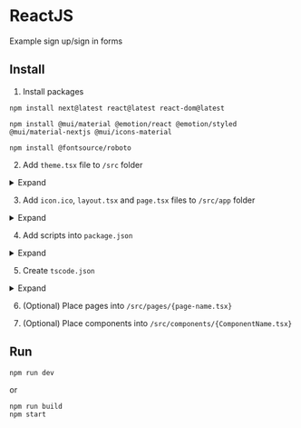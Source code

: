 # ReactJS
Example sign up/sign in forms

## Install

1. Install packages
```
npm install next@latest react@latest react-dom@latest
```

```
npm install @mui/material @emotion/react @emotion/styled @mui/material-nextjs @mui/icons-material
```

```
npm install @fontsource/roboto
```

2. Add `theme.tsx` file to `/src` folder
<details>
<summary>Expand</summary>

```tsx
'use client'

import { Roboto, Roboto_Condensed } from 'next/font/google'
import { createTheme } from '@mui/material/styles'

const roboto = Roboto_Condensed({
  weight: ['300', '400', '500', '700'],
  subsets: ['latin', 'cyrillic-ext'],
  display: 'swap',
})

const theme = createTheme({
  typography: {
    fontFamily: roboto.style.fontFamily,
  },
})

export default theme;
```
</details>

3. Add `icon.ico`, `layout.tsx` and `page.tsx` files to `/src/app` folder
<details>
<summary>Expand</summary>

`layout.tsx`:
```tsx
import { AppRouterCacheProvider } from '@mui/material-nextjs/v14-appRouter'
import { ThemeProvider } from '@mui/material/styles'
import theme from '../theme'

import CssBaseline from '@mui/material/CssBaseline';

export default function RootLayout({
    children,
  }: {
    children: React.ReactNode
  }) {
    return (
      <html lang="en">
        <body>
          <AppRouterCacheProvider options={{ enableCssLayer: true }}>
            <ThemeProvider theme={theme}>
              <CssBaseline />
              {children}
            </ThemeProvider>
          </AppRouterCacheProvider>
        </body>
      </html>
    )
}
```

`page.tsx`
```tsx
import Container from '@mui/material/Container'

export default function Page() {
  return (
    <Container maxWidth='lg'>
      <h1>Main page</h1>
    </Container>
  )
}
```
</details>

4. Add scripts into `package.json`
<details>
<summary>Expand</summary>

```json
"scripts": {
    "dev": "next dev",
    "build": "next build",
    "start": "next start",
    "lint": "next lint"
}
```

```json
"devDependencies": {
    "@types/node": "22.7.4",
    "typescript": "5.6.2"
}
```
</details>

5. Create `tscode.json`
<details>
<summary>Expand</summary>

```json
{
    "compilerOptions": {
        "lib": [
            "dom",
            "dom.iterable",
            "esnext"
        ],
        "allowJs": true,
        "skipLibCheck": true,
        "strict": false,
        "noEmit": true,
        "incremental": true,
        "module": "esnext",
        "esModuleInterop": true,
        "moduleResolution": "node",
        "resolveJsonModule": true,
        "isolatedModules": true,
        "jsx": "preserve",
        "plugins": [
            {
                "name": "next"
            }
        ]
    },
    "include": [
        "next-env.d.ts",
        ".next/types/**/*.ts",
        "**/*.ts",
        "**/*.tsx"
    ],
    "exclude": [
        "node_modules"
    ]
}
```
</details>

6. (Optional) Place pages into `/src/pages/{page-name.tsx}`

7. (Optional) Place components into `/src/components/{ComponentName.tsx}`

## Run
```
npm run dev
```
or
```
npm run build
npm start
```